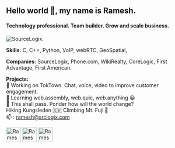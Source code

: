 ## Hello world 👋, my name is Ramesh.
#### Technology professional. Team builder. Grow and scale business.
![SourceLogix.](https://srclogix.com/images/home/Conversion-Optimization.svg)


**Skills:**
C, C++, Python, VoIP, webRTC, GeoSpatial, 


**Companies:**
SourceLogix, Phone.com, WikiRealty, CoreLogic, First Advantage, First American.


**Projects:**  
🔭 Working on TokTown. Chat, voice, video to improve customer engagement. \
🌱 Learning web.assembly, web.quic, web.anything 😀 \
🦠 This shall pass. Ponder how will the world change? \
Hiking Kungsleden 🇸🇪 Climbing Mt. Fuji 🌁 \
📫 : ramesh@srclogix.com


[<img src='https://cdn.jsdelivr.net/npm/simple-icons@3.0.1/icons/dev-dot-to.svg' alt='Ramesh Elaiyavalli dev.to' height='40'>](https://dev.to/ramesh) [<img src='https://srclogix.com/images/linkedin.svg' alt='Ramesh Elaiyavalli linkedin' height='40'>](https://www.linkedin.com/in/elaiyavalli) [<img src='https://srclogix.com/images/favicon.jpg' alt='Ramesh Elaiyavalli SourceLogix website' height='40'>](https://srclogix.com)
